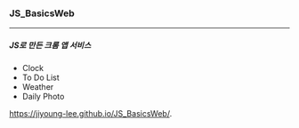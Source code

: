 ### JS_BasicsWeb

------



##### 		JS로 만든 크롬 앱 서비스

- Clock
- To Do List
- Weather
- Daily Photo

https://jiyoung-lee.github.io/JS_BasicsWeb/.
